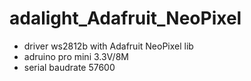 # adalight_Adafruit_NeoPixel

* driver ws2812b with Adafruit NeoPixel lib
* adruino pro mini 3.3V/8M
* serial baudrate 57600
